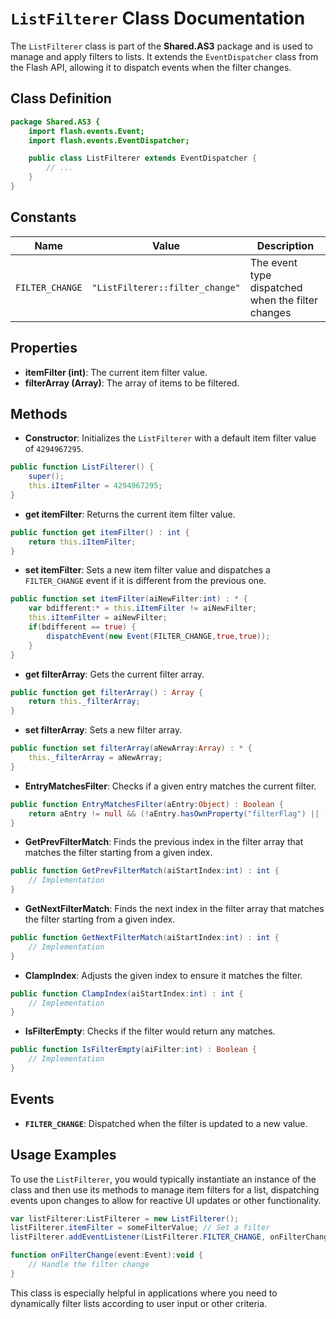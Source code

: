# `ListFilterer` Class Documentation

The `ListFilterer` class is part of the **Shared.AS3** package and is used to manage and apply filters to lists.
It extends the `EventDispatcher` class from the Flash API, allowing it to dispatch events when the filter changes.

## Class Definition

```actionscript
package Shared.AS3 {
    import flash.events.Event;
    import flash.events.EventDispatcher;

    public class ListFilterer extends EventDispatcher {
        // ...
    }
}
```

## Constants

| Name            | Value                                       | Description                          |
| --------------- | ------------------------------------------- | ------------------------------------ |
| `FILTER_CHANGE` | `"ListFilterer::filter_change"` | The event type dispatched when the filter changes |

## Properties

- **itemFilter (int)**: The current item filter value.
- **filterArray (Array)**: The array of items to be filtered.

## Methods

- **Constructor**: Initializes the `ListFilterer` with a default item filter value of `4294967295`.

```actionscript
public function ListFilterer() {
    super();
    this.iItemFilter = 4294967295;
}
```

- **get itemFilter**: Returns the current item filter value.

```actionscript
public function get itemFilter() : int {
    return this.iItemFilter;
}
```

- **set itemFilter**: Sets a new item filter value and dispatches a `FILTER_CHANGE` event if it is different from the previous one.

```actionscript
public function set itemFilter(aiNewFilter:int) : * {
    var bdifferent:* = this.iItemFilter != aiNewFilter;
    this.iItemFilter = aiNewFilter;
    if(bdifferent == true) {
        dispatchEvent(new Event(FILTER_CHANGE,true,true));
    }
}
```

- **get filterArray**: Gets the current filter array.

```actionscript
public function get filterArray() : Array {
    return this._filterArray;
}
```

- **set filterArray**: Sets a new filter array.

```actionscript
public function set filterArray(aNewArray:Array) : * {
    this._filterArray = aNewArray;
}
```

- **EntryMatchesFilter**: Checks if a given entry matches the current filter.

```actionscript
public function EntryMatchesFilter(aEntry:Object) : Boolean {
    return aEntry != null && (!aEntry.hasOwnProperty("filterFlag") || (aEntry.filterFlag & this.iItemFilter) != 0);
}
```

- **GetPrevFilterMatch**: Finds the previous index in the filter array that matches the filter starting from a given index.

```actionscript
public function GetPrevFilterMatch(aiStartIndex:int) : int {
    // Implementation
}
```

- **GetNextFilterMatch**: Finds the next index in the filter array that matches the filter starting from a given index.

```actionscript
public function GetNextFilterMatch(aiStartIndex:int) : int {
    // Implementation
}
```

- **ClampIndex**: Adjusts the given index to ensure it matches the filter.

```actionscript
public function ClampIndex(aiStartIndex:int) : int {
    // Implementation
}
```

- **IsFilterEmpty**: Checks if the filter would return any matches.

```actionscript
public function IsFilterEmpty(aiFilter:int) : Boolean {
    // Implementation
}
```

## Events

- **`FILTER_CHANGE`**: Dispatched when the filter is updated to a new value.

## Usage Examples

To use the `ListFilterer`, you would typically instantiate an instance of the class and then use its methods to manage item filters for a list, dispatching events upon changes to allow for reactive UI updates or other functionality.

```actionscript
var listFilterer:ListFilterer = new ListFilterer();
listFilterer.itemFilter = someFilterValue; // Set a filter
listFilterer.addEventListener(ListFilterer.FILTER_CHANGE, onFilterChange);

function onFilterChange(event:Event):void {
    // Handle the filter change
}
```

This class is especially helpful in applications where you need to dynamically filter lists according to user input or other criteria.
